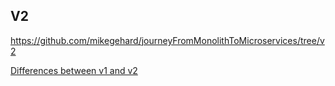 ## V2

https://github.com/mikegehard/journeyFromMonolithToMicroservices/tree/v2

[Differences between v1 and v2](https://github.com/mikegehard/journeyFromMonolithToMicroservices/compare/v1...v2)
